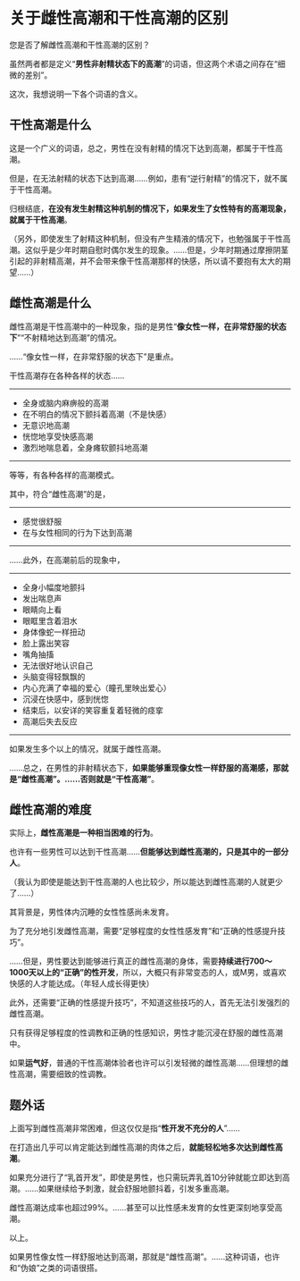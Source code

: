 # 关于雌性高潮和干性高潮的区别 [​](#关于雌性高潮和干性高潮的区别)

您是否了解雌性高潮和干性高潮的区别？

虽然两者都是定义“**男性非射精状态下的高潮**”的词语，但这两个术语之间存在“细微的差别”。

这次，我想说明一下各个词语的含义。

## 干性高潮是什么 [​](#干性高潮是什么)

这是一个广义的词语，总之，男性在没有射精的情况下达到高潮，都属于干性高潮。

但是，在无法射精的状态下达到高潮……例如，患有“逆行射精”的情况下，就不属于干性高潮。

归根结底，**在没有发生射精这种机制的情况下，如果发生了女性特有的高潮现象，就属于干性高潮**。

（另外，即使发生了射精这种机制，但没有产生精液的情况下，也勉强属于干性高潮。这似乎是少年时期自慰时偶尔发生的现象。……但是，少年时期通过摩擦阴茎引起的非射精高潮，并不会带来像干性高潮那样的快感，所以请不要抱有太大的期望……）

## 雌性高潮是什么 [​](#雌性高潮是什么)

雌性高潮是干性高潮中的一种现象，指的是男性“**像女性一样，在非常舒服的状态下**”“不射精地达到高潮”的情况。

……“像女性一样，在非常舒服的状态下”是重点。

干性高潮存在各种各样的状态……

* * *

+   全身或脑内麻痹般的高潮
+   在不明白的情况下颤抖着高潮（不是快感）
+   无意识地高潮
+   恍惚地享受快感高潮
+   激烈地喘息着，全身瘫软颤抖地高潮

* * *

等等，有各种各样的高潮模式。

其中，符合“雌性高潮”的是，

* * *

+   感觉很舒服
+   在与女性相同的行为下达到高潮

* * *

……此外，在高潮前后的现象中，

* * *

+   全身小幅度地颤抖
+   发出喘息声
+   眼睛向上看
+   眼眶里含着泪水
+   身体像蛇一样扭动
+   脸上露出笑容
+   嘴角抽搐
+   无法很好地认识自己
+   头脑变得轻飘飘的
+   内心充满了幸福的爱心（瞳孔里映出爱心）
+   沉浸在快感中，感到恍惚
+   结束后，以安详的笑容重复着轻微的痉挛
+   高潮后失去反应

* * *

如果发生多个以上的情况，就属于雌性高潮。

……总之，在男性的非射精状态下，**如果能够重现像女性一样舒服的高潮感，那就是“雌性高潮”。……否则就是“干性高潮”**。

## 雌性高潮的难度 [​](#雌性高潮的难度)

实际上，**雌性高潮是一种相当困难的行为**。

也许有一些男性可以达到干性高潮……**但能够达到雌性高潮的，只是其中的一部分人**。

（我认为即使是能达到干性高潮的人也比较少，所以能达到雌性高潮的人就更少了……）

其背景是，男性体内沉睡的女性性感尚未发育。

为了充分地引发雌性高潮，需要“足够程度的女性性感发育”和“正确的性感提升技巧”。

……但是，男性要达到能够进行真正的雌性高潮的身体，需要**持续进行700～1000天以上的“正确”的性开发**，所以，大概只有非常变态的人，或M男，或喜欢快感的人才能达成。（年轻人成长得更快）

此外，还需要“正确的性感提升技巧”，不知道这些技巧的人，首先无法引发强烈的雌性高潮。

只有获得足够程度的性调教和正确的性感知识，男性才能沉浸在舒服的雌性高潮中。

如果**运气好**，普通的干性高潮体验者也许可以引发轻微的雌性高潮……但理想的雌性高潮，需要细致的性调教。

## 题外话 [​](#题外话)

上面写到雌性高潮非常困难，但这仅仅是指“**性开发不充分的人**”……

在打造出几乎可以肯定能达到雌性高潮的肉体之后，**就能轻松地多次达到雌性高潮**。

如果充分进行了“乳首开发”，即使是男性，也只需玩弄乳首10分钟就能立即达到高潮。……如果继续给予刺激，就会舒服地颤抖着，引发多重高潮。

雌性高潮达成率也超过99%。……甚至可以比性感未发育的女性更深刻地享受高潮。

以上。

如果男性像女性一样舒服地达到高潮，那就是“雌性高潮”。……这种词语，也许和“伪娘”之类的词语很搭。